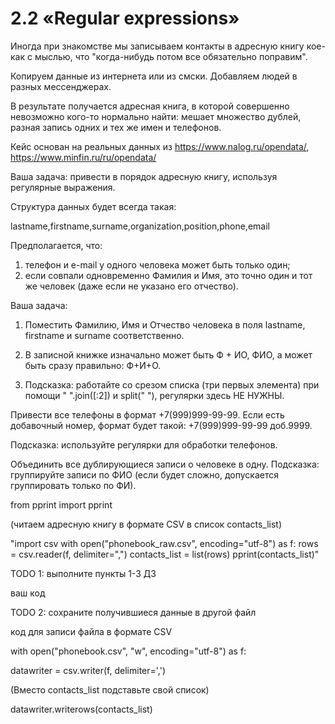# 2.2 «Regular expressions»
Иногда при знакомстве мы записываем контакты в адресную книгу кое-как с мыслью, что "когда-нибудь потом все обязательно поправим". 

Копируем данные из интернета или из смски. Добавляем людей в разных мессенджерах. 

В результате получается адресная книга, в которой совершенно невозможно кого-то нормально найти: мешает множество дублей, разная запись одних и тех же имен и телефонов.

Кейс основан на реальных данных из https://www.nalog.ru/opendata/, https://www.minfin.ru/ru/opendata/

Ваша задача: привести в порядок адресную книгу, используя регулярные выражения.

Структура данных будет всегда такая:

lastname,firstname,surname,organization,position,phone,email

Предполагается, что:

1. телефон и e-mail у одного человека может быть только один;
2. если совпали одновременно Фамилия и Имя, это точно один и тот же человек (даже если не указано его отчество).

Ваша задача:

1. Поместить Фамилию, Имя и Отчество человека в поля lastname, firstname и surname соответственно. 

2. В записной книжке изначально может быть Ф + ИО, ФИО, а может быть сразу правильно: Ф+И+О. 

3. Подсказка: работайте со срезом списка (три первых элемента) при помощи " ".join([:2]) и split(" "), регулярки здесь НЕ НУЖНЫ.

Привести все телефоны в формат +7(999)999-99-99. Если есть добавочный номер, формат будет такой: +7(999)999-99-99 доб.9999. 

Подсказка: используйте регулярки для обработки телефонов.

Объединить все дублирующиеся записи о человеке в одну. Подсказка: группируйте записи по ФИО (если будет сложно, допускается группировать только по ФИ).

from pprint import pprint

 (читаем адресную книгу в формате CSV в список contacts_list)

"import csv
with open("phonebook_raw.csv", encoding="utf-8") as f:
  rows = csv.reader(f, delimiter=",")
  contacts_list = list(rows)
pprint(contacts_list)"

TODO 1: выполните пункты 1-3 ДЗ

ваш код

TODO 2: сохраните получившиеся данные в другой файл

код для записи файла в формате CSV

with open("phonebook.csv", "w", encoding="utf-8") as f:

  datawriter = csv.writer(f, delimiter=',')
  
  (Вместо contacts_list подставьте свой список)
  
  datawriter.writerows(contacts_list)
